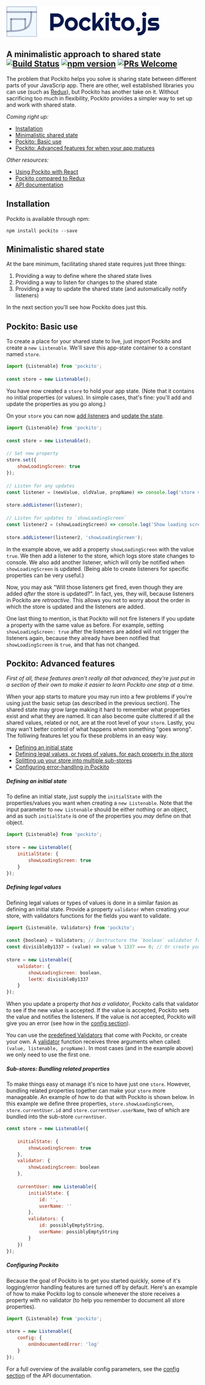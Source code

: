 <img src="logo/text-logo-pockito.png" />

## A minimalistic approach to shared state [![Build Status](https://img.shields.io/travis/arnemahl/pockito/master.svg?style=flat)](https://travis-ci.org/arnemahl/pockito) [![npm version](https://img.shields.io/npm/v/pockito.svg?style=flat)](https://www.npmjs.com/package/pockito) [![PRs Welcome](https://img.shields.io/badge/PRs-welcome-brightgreen.svg)](CONTRIBUTING.md#pull-requests)

The problem that Pockito helps you solve is sharing state between different parts of your JavaScrip app. There are other, well established libraries you can use (such as [Redux](https://github.com/reactjs/redux)), but Pockito has another take on it. Without sacrificing too much in flexibility, Pockito provides a simpler way to set up and work with shared state.


*Coming right up:*

* [Installation](#installation)
* [Minimalistic shared state](#minimalistic-shared-state)
* [Pockito: Basic use](#pockito-basic-use)
* [Pockito: Advanced features for when your app matures](#pockito-advanced-features)

*Other resources:*

* [Using Pockito with React](README_REACT.md)
* [Pockito compared to Redux](Pockito_vs_Redux.md)
* [API documentation](API.md)



## Installation

Pockito is available through npm:

```shell
npm install pockito --save
```


## Minimalistic shared state

At the bare minimum, facilitating shared state requires just three things:

1. Providing a way to define where the shared state lives
1. Providing a way to listen for changes to the shared state
1. Providing a way to update the shared state (and automatically notify listeners)

In the next section you'll see how Pockito does just this.



## Pockito: Basic use

To create a place for your shared state to live, just import Pockito and create a `new Listenable`. We'll save this app-state container to a constant named `store`.

```javascript
import {Listenable} from 'pockito';

const store = new Listenable();
```

You have now created a `store` to hold your app state. (Note that it contains no initial properties (or values). In simple cases, that's fine: you'll add and update the properties as you go along.)

On your `store` you can now [add listeners](API.md#listenableaddlistener) and [update the state](API.md#listenableset).

```javascript
import {Listenable} from 'pockito';

const store = new Listenable();

// Set new property
store.set({
    showLoadingScreen: true
});

// Listen for any updates
const listener = (newValue, oldValue, propName) => console.log('store value updated:', newValue, oldValue, propName);

store.addListener(listener);

// Listen for updates to `showLoadingScreen`
const listener2 = (showLoadingScreen) => console.log('Show loading screen:', showLoadingScreen);

store.addListener(listener2, 'showLoadingScreen');
```

In the example above, we add a property `showLoadingScreen` with the value `true`. We then add a listener to the store, which logs store state changes to console. We also add another listener, which will only be notified when `showLoadingScreen` is updated. (Being able to create listeners for specific properties can be very useful.)

Now, you may ask "Will those listeners get fired, even though they are added *after* the store is updated?". In fact, yes, they will, because listeners in Pockito are *retroactive*. This allows you not to worry about the order in which the store is updated and the listeners are added.

One last thing to mention, is that Pockito will not fire listeners if you update a property with the same value as before. For example, setting `showLoadingScreen: true` after the listeners are added will not trigger the listeners again, because they already have been notified that `showLoadingScreen` is `true`, and that has not changed.





## Pockito: Advanced features

*First of all, these features aren't really all that advanced, they're just put in a section of their own to make it easier to learn Pockito one step at a time.*

When your app starts to mature you may run into a few problems if you're using just the basic setup (as described in the previous section). The shared state may grow large making it hard to remember what properties exist and what they are named. It can also become quite cluttered if all the shared values, related or not, are at the root level of your `store`. Lastly, you may wan't better control of what happens when something "goes wrong". The folliwing features let you fix these problems in an easy way.

* [Defining an initial state](#defining-an-initial-state)
* [Defining legal values, or types of values, for each property in the store](#defining-legal-values)
* [Splitting up your store into multiple sub-stores](#sub-stores-bundling-related-properties)
* [Configuring error-handling in Pockito](#configuring-pockito)


##### Defining an initial state

To define an initial state, just supply the `initialState` with the properties/values you want when creating a `new Listenable`. Note that the input parameter to `new Listenable` should be either nothing or an object, and as such `initialState` is one of the properties you *may* define on that object.

```javascript
import {Listenable} from 'pockito';

store = new Listenable({
    initialState: {
        showLoadingScreen: true
    }
});
```


##### Defining legal values

Defining legal values or types of values is done in a similar fasion as defining an initial state. Provide a property `validator` when creating your store, with validators functions for the fields you want to validate.

```javascript
import {Listenable, Validators} from 'pockito';

const {boolean} = Validators; // Destructure the `boolean` validator from Pockito's Validators
const divisibleBy1337 = (value) => value % 1337 === 0; // Or create your own validator

store = new Listenable({
    validator: {
        showLoadingScreen: boolean,
        leetK: divisibleBy1337
    }
});
```

When you update a property *that has a validator*, Pockito calls that validator to see if the new value is accepted. If the value is accepted, Pockito sets the value and notifies the listeners. If the value is *not* accepted, Pockito will give you an error (see how in the [config section](#configuring-pockito)).

You can use the [predefined Validators](API.md#validators) that come with Pockito, or create your own. A [validator](API.md#validator) function receives three arguments when called: `(value, listenable, propName)`. In most cases (and in the example above) we only need to use the first one.


##### Sub-stores: Bundling related properties

To make things easy ot manage it's nice to have just one `store`. However, bundling related properties together can make your `store` more manageable. An example of how to do that with Pockito is shown below. In this example we define three properties, `store.showLoadingScreen`, `store.currentUser.id` and `store.currentUser.userName`, two of which are bundled into the sub-store `currentUser`.

```javascript
const store = new Listenable({

    initialState: {
        showLoadingScreen: true
    },
    validator: {
        showLoadingScreen: boolean
    },

    currentUser: new Listenable({
        initialState: {
            id: '',
            userName: ''
        },
        validators: {
            id: possiblyEmptyString,
            userName: possiblyEmptyString
        }
    })
});
```


##### Configuring Pockito
Because the goal of Pockito is to get you started quickly, some of it's logging/error handling features are turned off by default. Here's an example of how to make Pockito log to console whenever the store receives a property with no validator (to help you remember to document all store properties).


```javascript
import {Listenable} from 'pockito';

store = new Listenable({
    config: {
        onUndocumentedError: 'log'
    }
});
```

For a full overview of the available config parameters, see the [config section](API.md#config) of the API documentation.